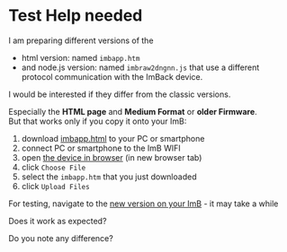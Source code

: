 <!-- SPDX-License-Identifier: 0BSD -->
# Test Help needed

I am preparing different versions of the 
- html version: named `imbapp.htm`
- and node.js version: named `imbraw2dngnn.js`
that use a different protocol communication with the ImBack device.

I would be interested if they differ from the classic versions.

Especially the **HTML page** and **Medium Format** or **older Firmware**.  
But that works only if you copy it onto your ImB:
1. download [imbapp.html](https://github.com/shyrodgau/imbraw2dng/raw/master/imbapp.html) to your PC or smartphone
1. connect PC or smartphone to the ImB WIFI
1. open [the device in browser](http://192.168.1.254/IMBACK) (in new browser tab)
1. click `Choose File`
1. select the `imbapp.htm` that you just downloaded
1. click `Upload Files`

For testing, navigate to the [new version on your ImB](http://192.168.1.254/IMBACK/IMBAPP.HTM) - it may take a while

Does it work as expected?

Do you note any difference?


